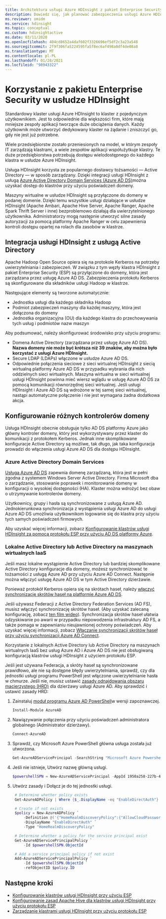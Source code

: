 ```yaml
---
title: Architektura usługi Azure HDInsight z pakiet Enterprise Security
description: Dowiedz się, jak planować zabezpieczenia usługi Azure HDInsight za pomocą pakiet Enterprise Security.
ms.reviewer: omidm
ms.service: hdinsight
ms.topic: conceptual
ms.custom: hdinsightactive
ms.date: 03/11/2020
ms.openlocfilehash: 404cd8652a4daf602f3326696ef5df2c3a23a548
ms.sourcegitcommit: 2f9f306fa5224595fa5f8ec6af498a0df4de08a8
ms.translationtype: MT
ms.contentlocale: pl-PL
ms.lasthandoff: 01/28/2021
ms.locfileid: "98943322"
---
```

# <a name="use-enterprise-security-package-in-hdinsight"></a>Korzystanie z pakietu Enterprise Security w usłudze HDInsight

Standardowy klaster usługi Azure HDInsight to klaster z pojedynczym użytkownikiem. Jest to odpowiednie dla większości firm, które mają mniejsze zespoły aplikacji tworzące duże obciążenia danych. Każdy użytkownik może utworzyć dedykowany klaster na żądanie i zniszczyć go, gdy nie jest już potrzebne.

Wiele przedsiębiorstw zostało przeniesionych na model, w którym zespoły IT zarządzają klastrami, a wiele zespołów aplikacji współużytkuje klastry. Te duże przedsiębiorstwa potrzebują dostępu wielodostępnego do każdego klastra w usłudze Azure HDInsight.

Usługa HDInsight korzysta ze popularnego dostawcy tożsamości — Active Directory — w sposób zarządzany. Dzięki integracji usługi HDInsight z usługą [Azure Active Directory Domain Services (Azure AD DS)](../../active-directory-domain-services/overview.md)można uzyskać dostęp do klastrów przy użyciu poświadczeń domeny.

Maszyny wirtualne w usłudze HDInsight są przyłączone do domeny w podanej domenie. Dzięki temu wszystkie usługi działające w usłudze HDInsight (Apache Ambari, Apache Hive Server, Apache Ranger, Apache Spark Thrift Server i inne) bezproblemowo działają dla uwierzytelnionego użytkownika. Administratorzy mogą następnie utworzyć silne zasady autoryzacji za pomocą platformy Apache Ranger w celu zapewnienia kontroli dostępu opartej na rolach dla zasobów w klastrze.

## <a name="integrate-hdinsight-with-active-directory"></a>Integracja usługi HDInsight z usługą Active Directory

Apache Hadoop Open Source opiera się na protokole Kerberos na potrzeby uwierzytelniania i zabezpieczeń. W związku z tym węzły klastra HDInsight z pakiet Enterprise Security (ESP) są przyłączone do domeny, która jest zarządzana przez usługę Azure AD DS. Zabezpieczenia protokołu Kerberos są skonfigurowane dla składników usługi Hadoop w klastrze.

Następujące elementy są tworzone automatycznie:

- Jednostka usługi dla każdego składnika Hadoop
- Podmiot zabezpieczeń maszyny dla każdej maszyny, która jest dołączona do domeny
- Jednostka organizacyjna (OU) dla każdego klastra do przechowywania tych usług i podmiotów nazw maszyn

Aby podsumować, należy skonfigurować środowisko przy użyciu programu:

- Domena Active Directory (zarządzana przez usługę Azure AD DS). **Nazwa domeny nie może być krótsza niż 39 znaków, aby można było korzystać z usługi Azure HDInsight.**
- Secure LDAP (LDAPs) włączone w usłudze Azure AD DS.
- Odpowiednie połączenia sieciowe z sieci wirtualnej HDInsight z siecią wirtualną platformy Azure AD DS w przypadku wybrania dla nich oddzielnych sieci wirtualnych. Maszyna wirtualna w sieci wirtualnej usługi HDInsight powinna mieć wiersz wglądu w usługę Azure AD DS za pomocą komunikacji równorzędnej sieci wirtualnej. Jeśli usługi HDInsight i Azure AD DS są wdrożone w tej samej sieci wirtualnej, nastąpi automatyczne połączenie i nie jest wymagana żadna dodatkowa akcja.

## <a name="set-up-different-domain-controllers"></a>Konfigurowanie różnych kontrolerów domeny

Usługa HDInsight obecnie obsługuje tylko AD DS platformy Azure jako główny kontroler domeny, który jest wykorzystywany przez klaster do komunikacji z protokołem Kerberos. Jednak inne skomplikowane konfiguracje Active Directory są możliwe, tak długo, jak taka konfiguracja prowadzi do włączenia usługi Azure AD DS dla dostępu HDInsight.

### <a name="azure-active-directory-domain-services"></a>Azure Active Directory Domain Services

[Usługa Azure AD DS](../../active-directory-domain-services/overview.md) zapewnia domenę zarządzaną, która jest w pełni zgodna z systemem Windows Server Active Directory. Firma Microsoft dba o zarządzanie, stosowanie poprawek i monitorowanie domeny w konfiguracji o wysokiej dostępności (HA). Klaster można wdrożyć bez obaw o utrzymywanie kontrolerów domeny.

Użytkownicy, grupy i hasła są synchronizowane z usługą Azure AD. Jednokierunkowa synchronizacja z wystąpienia usługi Azure AD do usługi Azure AD DS umożliwia użytkownikom logowanie się do klastra przy użyciu tych samych poświadczeń firmowych.

Aby uzyskać więcej informacji, zobacz [Konfigurowanie klastrów usługi HDInsight za pomocą protokołu ESP przy użyciu AD DS platformy Azure](./apache-domain-joined-configure-using-azure-adds.md).

### <a name="on-premises-active-directory-or-active-directory-on-iaas-vms"></a>Lokalne Active Directory lub Active Directory na maszynach wirtualnych IaaS

Jeśli masz lokalne wystąpienie Active Directory lub bardziej skomplikowane Active Directory konfiguracje dla domeny, możesz synchronizować te tożsamości z usługą Azure AD przy użyciu Azure AD Connect. Następnie można włączyć usługę Azure AD DS w tym Active Directory dzierżawie.

Ponieważ protokół Kerberos opiera się na skrótach haseł, należy [włączyć synchronizację skrótów haseł na platformie Azure AD DS](../../active-directory-domain-services/tutorial-create-instance.md).

Jeśli używasz Federacji z Active Directory Federation Services (AD FS), musisz włączyć synchronizację skrótów haseł. (Aby uzyskać zalecaną konfigurację, zobacz [ten film wideo](https://youtu.be/qQruArbu2Ew)). Synchronizacja skrótów haseł ułatwia odzyskiwanie po awarii w przypadku niepowodzenia infrastruktury AD FS, a także pomaga w zapewnianiu nieujawnionej ochrony poświadczeń. Aby uzyskać więcej informacji, zobacz [Włączanie synchronizacji skrótów haseł przy użyciu synchronizacji Azure AD Connect](../../active-directory/hybrid/how-to-connect-password-hash-synchronization.md).

Korzystanie z lokalnych Active Directory lub Active Directory na maszynach wirtualnych IaaS bez usług Azure AD i Azure AD DS nie jest obsługiwaną konfiguracją klastrów usługi HDInsight z użyciem protokołu ESP.

Jeśli jest używana Federacja, a skróty haseł są synchronizowane prawidłowo, ale nie są dostępne błędy uwierzytelniania, sprawdź, czy dla jednostki usługi programu PowerShell jest włączone uwierzytelnianie hasła w chmurze. Jeśli nie, musisz ustawić [zasady odnajdowania obszaru macierzystego (HRD)](../../active-directory/manage-apps/configure-authentication-for-federated-users-portal.md) dla dzierżawy usługi Azure AD. Aby sprawdzić i ustawić zasady HRD:

1. Zainstaluj [moduł programu Azure AD PowerShell](/powershell/azure/active-directory/install-adv2)w wersji zapoznawczej.

   ```powershell
   Install-Module AzureAD
   ```

2. Nawiązywanie połączenia przy użyciu poświadczeń administratora globalnego (Administrator dzierżawy).

   ```powershell
   Connect-AzureAD
   ```

3. Sprawdź, czy Microsoft Azure PowerShell główna usługa została już utworzona.

   ```powershell
   Get-AzureADServicePrincipal -SearchString "Microsoft Azure Powershell"
   ```

4. Jeśli nie istnieje, Utwórz nazwę główną usługi.

   ```powershell
   $powershellSPN = New-AzureADServicePrincipal -AppId 1950a258-227b-4e31-a9cf-717495945fc2
   ```

5. Utwórz zasady i Dołącz je do tej jednostki usługi.

   ```powershell
    # Determine whether policy exists
    Get-AzureADPolicy | Where {$_.DisplayName -eq "EnableDirectAuth"}

    # Create if not exists
    $policy = New-AzureADPolicy `
        -Definition @('{"HomeRealmDiscoveryPolicy":{"AllowCloudPasswordValidation":true}}') `
        -DisplayName "EnableDirectAuth" `
        -Type "HomeRealmDiscoveryPolicy"

    # Determine whether a policy for the service principal exist
    Get-AzureADServicePrincipalPolicy `
        -Id $powershellSPN.ObjectId

    # Add a service principal policy if not exist
    Add-AzureADServicePrincipalPolicy `
        -Id $powershellSPN.ObjectId `
        -refObjectID $policy.ID
   ```

## <a name="next-steps"></a>Następne kroki

- [Konfigurowanie klastrów usługi HDInsight przy użyciu ESP](apache-domain-joined-configure-using-azure-adds.md)
- [Konfigurowanie zasad Apache Hive dla klastrów usługi HDInsight przy użyciu protokołu ESP](apache-domain-joined-run-hive.md)
- [Zarządzanie klastrami usługi HDInsight przy użyciu protokołu ESP](apache-domain-joined-manage.md)